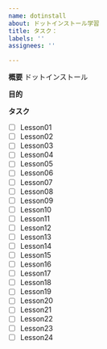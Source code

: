 ```yaml
---
name: dotinstall
about: ドットインストール学習
title: タスク：
labels: ''
assignees: ''

---
```


**概要**
ドットインストール

**目的**

**タスク**
- [ ] Lesson01
- [ ] Lesson02
- [ ] Lesson03
- [ ] Lesson04
- [ ] Lesson05
- [ ] Lesson06
- [ ] Lesson07
- [ ] Lesson08
- [ ] Lesson09
- [ ] Lesson10
- [ ] Lesson11
- [ ] Lesson12
- [ ] Lesson13
- [ ] Lesson14
- [ ] Lesson15
- [ ] Lesson16
- [ ] Lesson17
- [ ] Lesson18
- [ ] Lesson19
- [ ] Lesson20
- [ ] Lesson21
- [ ] Lesson22
- [ ] Lesson23
- [ ] Lesson24
